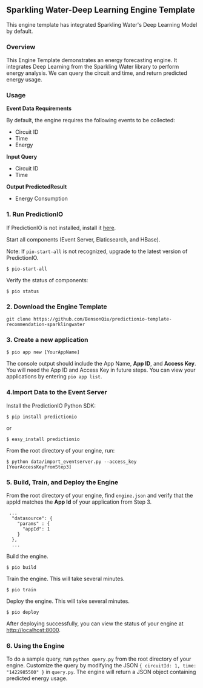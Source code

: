 ## Sparkling Water-Deep Learning Engine Template

This engine template has integrated Sparkling Water's Deep Learning Model by default.

### Overview
This Engine Template demonstrates an energy forecasting engine. It integrates Deep Learning from the Sparkling Water library to perform energy analysis. We can query the circuit and time, and return predicted energy usage. 

### Usage
**Event Data Requirements**

By default, the engine requires the following events to be collected:
* Circuit ID
* Time
* Energy

**Input Query**
* Circuit ID
* Time

**Output PredictedResult**
* Energy Consumption

### 1. Run PredictionIO

If PredictionIO is not installed, install it [here](http://docs.prediction.io/install/).

Start all components (Event Server, Elaticsearch, and HBase).

Note: If `pio-start-all` is not recognized, upgrade to the latest version of PredictionIO.
```
$ pio-start-all
```

Verify the status of components:
```
$ pio status
```

### 2. Download the Engine Template

```
git clone https://github.com/BensonQiu/predictionio-template-recommendation-sparklingwater
```

### 3. Create a new application
```
$ pio app new [YourAppName]
```

The console output should include the App Name, **App ID**, and **Access Key**. You will need the App ID and Access Key in future steps. You can view your applications by entering `pio app list`.

### 4.Import Data to the Event Server

Install the PredictionIO Python SDK:
```
$ pip install predictionio
```
or
```
$ easy_install predictionio
```

From the root directory of your engine, run:
```
$ python data/import_eventserver.py --access_key [YourAccessKeyFromStep3]
```

### 5. Build, Train, and Deploy the Engine

From the root directory of your engine, find `engine.json` and verify that the appId matches the **App Id** of your application from Step 3.

```
 ...
  "datasource": {
    "params" : {
      "appId": 1
    }
  },
  ...
```

Build the engine.
```
$ pio build
```

Train the engine. This will take several minutes.
```
$ pio train
```

Deploy the engine. This will take several minutes.
```
$ pio deploy
```

After deploying successfully, you can view the status of your engine at [http://localhost:8000](http://localhost:8000).

### 6. Using the Engine
To do a sample query, run `python query.py` from the root directory of your engine. Customize the query by modifying the JSON `{ circuitId: 1, time: "1422985500" }` in `query.py`. The engine will return a JSON object containing predicted energy usage.
